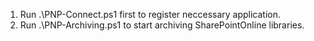 1. Run .\PNP-Connect.ps1 first to register neccessary application.
2. Run .\PNP-Archiving.ps1 to start archiving SharePointOnline libraries.
